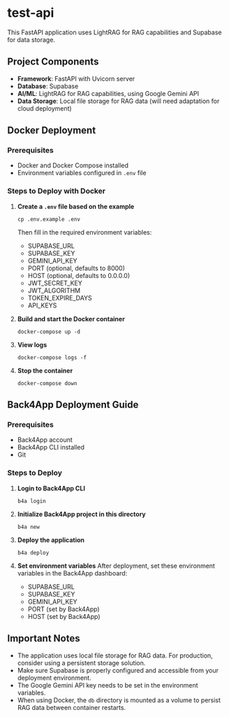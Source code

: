 # test-api

This FastAPI application uses LightRAG for RAG capabilities and Supabase for data storage.

## Project Components
- **Framework**: FastAPI with Uvicorn server
- **Database**: Supabase
- **AI/ML**: LightRAG for RAG capabilities, using Google Gemini API
- **Data Storage**: Local file storage for RAG data (will need adaptation for cloud deployment)

## Docker Deployment

### Prerequisites
- Docker and Docker Compose installed
- Environment variables configured in `.env` file

### Steps to Deploy with Docker

1. **Create a `.env` file based on the example**
   ```
   cp .env.example .env
   ```
   Then fill in the required environment variables:
   - SUPABASE_URL
   - SUPABASE_KEY
   - GEMINI_API_KEY
   - PORT (optional, defaults to 8000)
   - HOST (optional, defaults to 0.0.0.0)
   - JWT_SECRET_KEY
   - JWT_ALGORITHM
   - TOKEN_EXPIRE_DAYS
   - API_KEYS

2. **Build and start the Docker container**
   ```
   docker-compose up -d
   ```

3. **View logs**
   ```
   docker-compose logs -f
   ```

4. **Stop the container**
   ```
   docker-compose down
   ```

## Back4App Deployment Guide

### Prerequisites
- Back4App account
- Back4App CLI installed
- Git

### Steps to Deploy

1. **Login to Back4App CLI**
   ```
   b4a login
   ```

2. **Initialize Back4App project in this directory**
   ```
   b4a new
   ```

3. **Deploy the application**
   ```
   b4a deploy
   ```

4. **Set environment variables**
   After deployment, set these environment variables in the Back4App dashboard:
   - SUPABASE_URL
   - SUPABASE_KEY
   - GEMINI_API_KEY
   - PORT (set by Back4App)
   - HOST (set by Back4App)

## Important Notes
- The application uses local file storage for RAG data. For production, consider using a persistent storage solution.
- Make sure Supabase is properly configured and accessible from your deployment environment.
- The Google Gemini API key needs to be set in the environment variables.
- When using Docker, the `db` directory is mounted as a volume to persist RAG data between container restarts.
